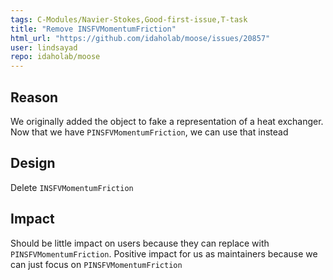 ```yaml
---
tags: C-Modules/Navier-Stokes,Good-first-issue,T-task
title: "Remove INSFVMomentumFriction"
html_url: "https://github.com/idaholab/moose/issues/20857"
user: lindsayad
repo: idaholab/moose
---
```


## Reason
We originally added the object to fake a representation of a heat exchanger. Now that we have `PINSFVMomentumFriction`, we can use that instead

## Design
Delete `INSFVMomentumFriction`

## Impact
Should be little impact on users because they can replace with `PINSFVMomentumFriction`. Positive impact for us as maintainers because we can just focus on `PINSFVMomentumFriction`
